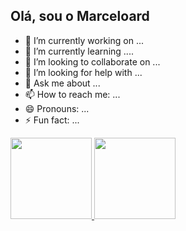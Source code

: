## Olá, sou o Marceloard


- 🔭 I’m currently working on ...
- 🌱 I’m currently learning ....
- 👯 I’m looking to collaborate on ...
- 🤔 I’m looking for help with ...
- 💬 Ask me about ...
- 📫 How to reach me: ...
- 😄 Pronouns: ...
- ⚡ Fun fact: ...

 <div>
  <a href="https://github.com/marceloard">
  <img height="130em" src="https://github-readme-stats.vercel.app/api?username=marceloard&show_icons=true&theme=gold&include_all_commits=true&count_private=true"/>
  <img height="130em" src="https://github-readme-stats.vercel.app/api/top-langs/?username=marceloard&layout=compact&langs_count=7&theme=gold"/>
</div>

 
  <div> 
  <a href =
  	https://img.shields.io/badge/Windows-0078D6?style=for-the-badge&logo=windows&logoColor=white
  ></a> 

 
</div>
